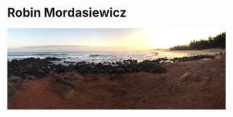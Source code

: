 # Robin Mordasiewicz

[![morning](img/background-image.jpg)](https://robinmordasiewicz.github.io/robinmordasiewicz/)

